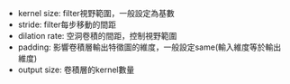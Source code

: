 - kernel size: filter視野範圍，一般設定為基數
- stride: filter每步移動的間距
- dilation rate: 空洞卷積的間距，控制視野範圍
- padding: 影響卷積層輸出特徵圖的維度，一般設定same(輸入維度等於輸出維度)
- output size: 卷積層的kernel數量
